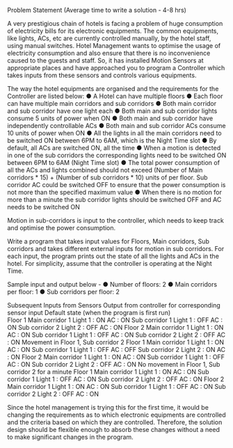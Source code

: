 Problem Statement
(Average time to write a solution - 4-8 hrs)

A very prestigious chain of hotels is facing a problem of huge consumption of electricity bills for its electronic equipments. The common equipments, like lights, ACs, etc are currently controlled manually, by the hotel staff, using manual switches. Hotel Management wants to optimise the usage of electricity consumption and also ensure that there is no inconvenience caused to the guests and staff. So, it has installed Motion Sensors at appropriate places and have approached you to program a Controller which takes inputs from these sensors and controls various equipments.

The way the hotel equipments are organised and the requirements for the Controller are listed below:
●	A Hotel can have multiple floors
●	Each floor can have multiple main corridors and sub corridors
●	Both main corridor and sub corridor have one light each
●	Both main and sub corridor lights consume 5 units of power when ON
●	Both main and sub corridor have independently controllable ACs
●	Both main and sub corridor ACs consume 10 units of power when ON
●	All the lights in all the main corridors need to be switched ON between 6PM to 6AM, which is the Night Time slot
●	By default, all ACs are switched ON, all the time
●	When a motion is detected in one of the sub corridors the corresponding lights need to be switched ON between 6PM to 6AM (Night Time slot)
●	The total power consumption of all the ACs and lights combined should not exceed (Number of Main corridors * 15) + (Number of sub corridors * 10) units of per floor. Sub corridor AC could be switched OFF to ensure that the power consumption is not more than the specified maximum value
●	When there is no motion for more than a minute the sub corridor lights should be switched OFF and AC needs to be switched ON

Motion in sub-corridors is input to the controller, which needs to keep track and optimise the power consumption.

Write a program that takes input values for Floors, Main corridors, Sub corridors and takes different external inputs for motion in sub corridors. For each input, the program prints out the state of all the lights and ACs in the hotel. For simplicity, assume that the controller is operating at the Night Time.
 

Sample input and output below -
●	Number of floors: 2
●	Main corridors per floor: 1
●	Sub corridors per floor: 2

Subsequent Inputs from Sensors	Output from controller for corresponding sensor input
Default state (when the program is first run)	
Floor 1
Main corridor 1 Light 1 : ON AC : ON Sub corridor 1 Light 1 : OFF AC : ON Sub corridor 2 Light 2 : OFF AC : ON
Floor 2
Main corridor 1 Light 1 : ON AC : ON Sub corridor 1 Light 1 : OFF AC : ON Sub corridor 2 Light 2 : OFF AC : ON
Movement in Floor 1, Sub corridor 2	Floor 1
Main corridor 1 Light 1 : ON AC : ON Sub corridor 1 Light 1 : OFF AC : OFF Sub corridor 2 Light 2 : ON AC : ON
Floor 2
	Main corridor 1 Light 1 : ON AC : ON Sub corridor 1 Light 1 : OFF AC : ON Sub corridor 2 Light 2 : OFF AC : ON
No movement in Floor 1, Sub corridor 2 for a minute	Floor 1
Main corridor 1 Light 1 : ON AC : ON Sub corridor 1 Light 1 : OFF AC : ON Sub corridor 2 Light 2 : OFF AC : ON
Floor 2
	Main corridor 1 Light 1 : ON AC : ON Sub corridor 1 Light 1 : OFF AC : ON Sub corridor 2 Light 2 : OFF AC : ON

Since the hotel management is trying this for the first time, it would be changing the requirements as to which electronic equipments are controlled and the criteria based on which they are controlled. Therefore, the solution design should be flexible enough to absorb these changes without a need to make significant changes in the program.
